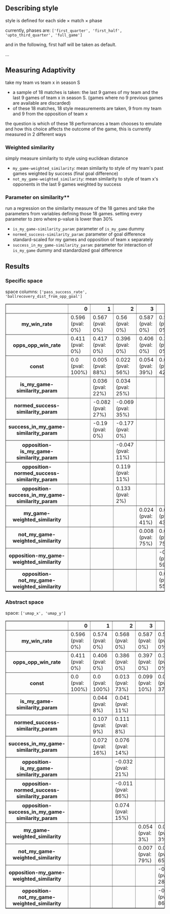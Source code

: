 ## Describing style

style is defined for each side × match × phase

currently, phases are: `['first_quarter', 'first_half', 'upto_third_quarter', 'full_game']`

and in the following, first half will be taken as default.

...

## Measuring Adaptivity

take my team vs team x in season S

- a sample of 18 matches is taken: the last 9 games of my team and the last 9 games of team x in season S. (games where no 9 previous games are available are discarded)
- of these 18 matches, 18 style measurements are taken, 9 from my team and 9 from the opposition of team x

the question is which of these 18 performances a team chooses to emulate and how this choice affects the outcome of the game, this is currently measured in 2 different ways


### Weighted similarity

simply measure similarity to style using euclidean distance

- `my_game-weighted_similarity`: mean similarity to style of my team's past games weighted by success (final goal difference)
- `not_my_game-weighted_similarity`: mean similarity to style of team x's opponents in the last 9 games weighted by success

### Parameter on similarity**

run a regression on the similarity measure of the 18 games and take the parameters from variables defining those 18 games. setting every parameter to zero where p-value is lower than 30%

- `is_my_game-similarity_param`: parameter of `is_my_game` dummy
- `normed_success-similarity_param`: parameter of goal difference standard-scaled for my games and opposition of team x separately
- `success_in_my_game-similarity_param`: parameter for interaction of `is_my_game` dummy and standardized goal difference


## Results

### Specific space

space columns: `['pass_success_rate', 'ballrecovery_dist_from_opp_goal']`

<table border="1" class="dataframe">
  <thead>
    <tr style="text-align: right;">
      <th></th>
      <th>0</th>
      <th>1</th>
      <th>2</th>
      <th>3</th>
      <th>4</th>
    </tr>
  </thead>
  <tbody>
    <tr>
      <th>my_win_rate</th>
      <td>0.596 (pval: 0%)</td>
      <td>0.567 (pval: 0%)</td>
      <td>0.56 (pval: 0%)</td>
      <td>0.587 (pval: 0%)</td>
      <td>0.583 (pval: 0%)</td>
    </tr>
    <tr>
      <th>opps_opp_win_rate</th>
      <td>0.411 (pval: 0%)</td>
      <td>0.417 (pval: 0%)</td>
      <td>0.396 (pval: 0%)</td>
      <td>0.406 (pval: 0%)</td>
      <td>0.399 (pval: 0%)</td>
    </tr>
    <tr>
      <th>const</th>
      <td>0.0 (pval: 100%)</td>
      <td>0.005 (pval: 88%)</td>
      <td>0.022 (pval: 56%)</td>
      <td>0.054 (pval: 39%)</td>
      <td>0.059 (pval: 42%)</td>
    </tr>
    <tr>
      <th>is_my_game-similarity_param</th>
      <td></td>
      <td>0.036 (pval: 22%)</td>
      <td>0.034 (pval: 25%)</td>
      <td></td>
      <td></td>
    </tr>
    <tr>
      <th>normed_success-similarity_param</th>
      <td></td>
      <td>-0.082 (pval: 27%)</td>
      <td>-0.069 (pval: 35%)</td>
      <td></td>
      <td></td>
    </tr>
    <tr>
      <th>success_in_my_game-similarity_param</th>
      <td></td>
      <td>-0.19 (pval: 0%)</td>
      <td>-0.177 (pval: 0%)</td>
      <td></td>
      <td></td>
    </tr>
    <tr>
      <th>opposition-is_my_game-similarity_param</th>
      <td></td>
      <td></td>
      <td>-0.047 (pval: 11%)</td>
      <td></td>
      <td></td>
    </tr>
    <tr>
      <th>opposition-normed_success-similarity_param</th>
      <td></td>
      <td></td>
      <td>0.119 (pval: 11%)</td>
      <td></td>
      <td></td>
    </tr>
    <tr>
      <th>opposition-success_in_my_game-similarity_param</th>
      <td></td>
      <td></td>
      <td>0.133 (pval: 2%)</td>
      <td></td>
      <td></td>
    </tr>
    <tr>
      <th>my_game-weighted_similarity</th>
      <td></td>
      <td></td>
      <td></td>
      <td>0.024 (pval: 41%)</td>
      <td>0.023 (pval: 43%)</td>
    </tr>
    <tr>
      <th>not_my_game-weighted_similarity</th>
      <td></td>
      <td></td>
      <td></td>
      <td>0.008 (pval: 75%)</td>
      <td>0.008 (pval: 75%)</td>
    </tr>
    <tr>
      <th>opposition-my_game-weighted_similarity</th>
      <td></td>
      <td></td>
      <td></td>
      <td></td>
      <td>-0.016 (pval: 59%)</td>
    </tr>
    <tr>
      <th>opposition-not_my_game-weighted_similarity</th>
      <td></td>
      <td></td>
      <td></td>
      <td></td>
      <td>0.016 (pval: 55%)</td>
    </tr>
  </tbody>
</table>



### Abstract space

space: `['umap_x', 'umap_y']`

<table border="1" class="dataframe">
  <thead>
    <tr style="text-align: right;">
      <th></th>
      <th>0</th>
      <th>1</th>
      <th>2</th>
      <th>3</th>
      <th>4</th>
    </tr>
  </thead>
  <tbody>
    <tr>
      <th>my_win_rate</th>
      <td>0.596 (pval: 0%)</td>
      <td>0.574 (pval: 0%)</td>
      <td>0.568 (pval: 0%)</td>
      <td>0.587 (pval: 0%)</td>
      <td>0.581 (pval: 0%)</td>
    </tr>
    <tr>
      <th>opps_opp_win_rate</th>
      <td>0.411 (pval: 0%)</td>
      <td>0.406 (pval: 0%)</td>
      <td>0.386 (pval: 0%)</td>
      <td>0.397 (pval: 0%)</td>
      <td>0.389 (pval: 0%)</td>
    </tr>
    <tr>
      <th>const</th>
      <td>0.0 (pval: 100%)</td>
      <td>0.0 (pval: 100%)</td>
      <td>0.013 (pval: 73%)</td>
      <td>0.099 (pval: 10%)</td>
      <td>0.063 (pval: 37%)</td>
    </tr>
    <tr>
      <th>is_my_game-similarity_param</th>
      <td></td>
      <td>0.044 (pval: 8%)</td>
      <td>0.041 (pval: 11%)</td>
      <td></td>
      <td></td>
    </tr>
    <tr>
      <th>normed_success-similarity_param</th>
      <td></td>
      <td>0.107 (pval: 9%)</td>
      <td>0.111 (pval: 8%)</td>
      <td></td>
      <td></td>
    </tr>
    <tr>
      <th>success_in_my_game-similarity_param</th>
      <td></td>
      <td>0.072 (pval: 16%)</td>
      <td>0.076 (pval: 14%)</td>
      <td></td>
      <td></td>
    </tr>
    <tr>
      <th>opposition-is_my_game-similarity_param</th>
      <td></td>
      <td></td>
      <td>-0.032 (pval: 21%)</td>
      <td></td>
      <td></td>
    </tr>
    <tr>
      <th>opposition-normed_success-similarity_param</th>
      <td></td>
      <td></td>
      <td>-0.011 (pval: 86%)</td>
      <td></td>
      <td></td>
    </tr>
    <tr>
      <th>opposition-success_in_my_game-similarity_param</th>
      <td></td>
      <td></td>
      <td>0.074 (pval: 15%)</td>
      <td></td>
      <td></td>
    </tr>
    <tr>
      <th>my_game-weighted_similarity</th>
      <td></td>
      <td></td>
      <td></td>
      <td>0.054 (pval: 3%)</td>
      <td>0.053 (pval: 3%)</td>
    </tr>
    <tr>
      <th>not_my_game-weighted_similarity</th>
      <td></td>
      <td></td>
      <td></td>
      <td>0.007 (pval: 79%)</td>
      <td>0.012 (pval: 65%)</td>
    </tr>
    <tr>
      <th>opposition-my_game-weighted_similarity</th>
      <td></td>
      <td></td>
      <td></td>
      <td></td>
      <td>-0.027 (pval: 28%)</td>
    </tr>
    <tr>
      <th>opposition-not_my_game-weighted_similarity</th>
      <td></td>
      <td></td>
      <td></td>
      <td></td>
      <td>-0.005 (pval: 86%)</td>
    </tr>
  </tbody>
</table>

